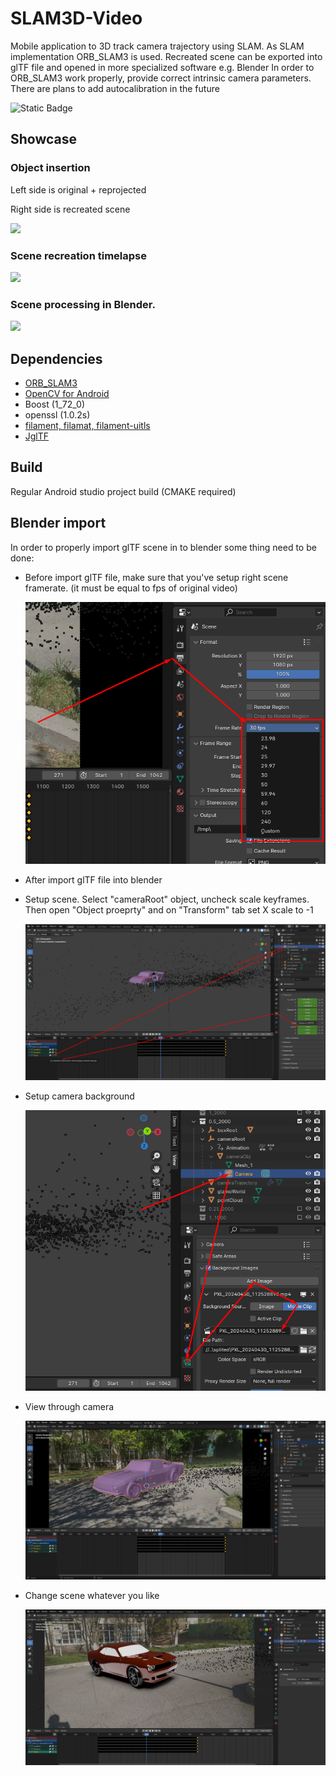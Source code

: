# SLAM3D-Video

Mobile application to 3D track camera trajectory using SLAM. As SLAM implementation ORB_SLAM3 is used.
Recreated scene can be exported into glTF file and opened in more specialized software e.g. Blender
In order to ORB_SLAM3 work properly, provide correct intrinsic camera parameters.
There are plans to add autocalibration in the future

![Static Badge](https://img.shields.io/badge/SLAM3D-Video-green)

## Showcase
### Object insertion 
Left side is original + reprojected

Right side is recreated scene

[![](https://markdown-videos-api.jorgenkh.no/youtube/BLMy3-ozH8A)](https://youtu.be/BLMy3-ozH8A)

### Scene recreation timelapse 

[![](https://markdown-videos-api.jorgenkh.no/youtube/WwGVIZ9ejeo)](https://youtu.be/WwGVIZ9ejeo)

### Scene processing in Blender.

[![](https://markdown-videos-api.jorgenkh.no/youtube/SN9_KT1WTCs)](https://youtu.be/SN9_KT1WTCs)

## Dependencies
- [ORB_SLAM3](https://github.com/UZ-SLAMLab/ORB_SLAM3/)
- [OpenCV for Android](https://opencv.org/android/)
- Boost (1_72_0)
- openssl (1.0.2s)
- [filament, filamat, filament-uitls](https://github.com/google/filament)
- [JglTF](https://github.com/javagl/JglTF)

## Build
Regular Android studio project build (CMAKE required)

## Blender import
In order to properly import glTF scene in to blender some thing need to be done:
- Before import glTF file, make sure that you've setup right scene framerate. (it must be equal to fps of original video)
  
  ![](doc/blender-scene-fps.png)
- After import glTF file into blender
- Setup scene. Select "cameraRoot" object, uncheck scale keyframes. Then open "Object proeprty" and on "Transform" tab set X scale to -1
  
  ![](doc/blender_scene_setup.png)
- Setup camera background

  ![](doc/camera_setup.png)
- View through camera
  
  ![](doc/blender.png)
- Change scene whatever you like
  
  ![](doc/blender_new_obj.png)

